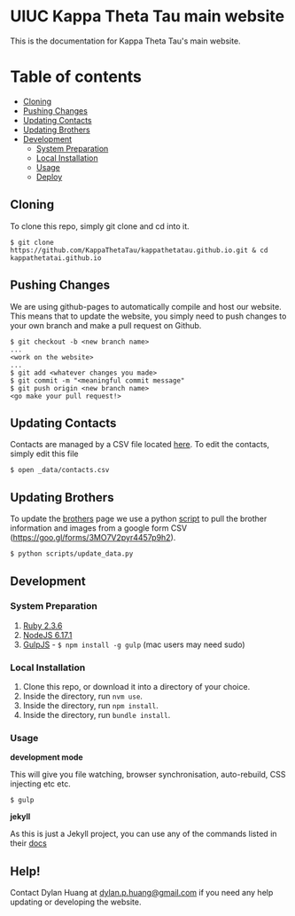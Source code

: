 # UIUC Kappa Theta Tau main website
This is the documentation for Kappa Theta Tau's main website.

Table of contents
=
* [Cloning](#cloning)
* [Pushing Changes](#pushing-changes)
* [Updating Contacts](#updating-contacts)
* [Updating Brothers](#updating-brothers)
* [Development](#development)
	* [System Preparation](#system-preparation)
	* [Local Installation](#local-installation)
	* [Usage](#usage)
	* [Deploy](#deploy-with-gulp)

## Cloning
To clone this repo, simply git clone and cd into it.

```shell
$ git clone https://github.com/KappaThetaTau/kappathetatau.github.io.git & cd kappathetatai.github.io
```

## Pushing Changes
We are using github-pages to automatically compile and host our website. This means that to update the website, you simply need to push changes to your own branch and make a pull request on Github.

```shell
$ git checkout -b <new branch name>
...
<work on the website>
...
$ git add <whatever changes you made>
$ git commit -m "<meaningful commit message"
$ git push origin <new branch name>
<go make your pull request!>
```

## Updating Contacts
Contacts are managed by a CSV file located [here](_data/contacts.csv). To edit the contacts, simply edit this file

```shell
$ open _data/contacts.csv
```

## Updating Brothers
To update the [brothers](brothers.html) page we use a python [script](scripts/update_data.py) to pull the brother information and images from a google form CSV (https://goo.gl/forms/3MO7V2pyr4457p9h2).

```shell
$ python scripts/update_data.py
```

## Development
### System Preparation

1. [Ruby 2.3.6](https://rvm.io/)
2. [NodeJS 6.17.1](https://github.com/nvm-sh/nvm)
3. [GulpJS](https://github.com/gulpjs/gulp) - `$ npm install -g gulp` (mac users may need sudo)

### Local Installation
1. Clone this repo, or download it into a directory of your choice.
2. Inside the directory, run `nvm use`.
2. Inside the directory, run `npm install`.
2. Inside the directory, run `bundle install`.

### Usage
**development mode**

This will give you file watching, browser synchronisation, auto-rebuild, CSS injecting etc etc.

```shell
$ gulp
```

**jekyll**

As this is just a Jekyll project, you can use any of the commands listed in their [docs](http://jekyllrb.com/docs/usage/)

## Help!
Contact Dylan Huang at dylan.p.huang@gmail.com if you need any help updating or developing the website.
